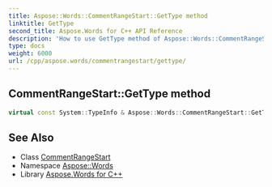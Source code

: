 ```yaml
---
title: Aspose::Words::CommentRangeStart::GetType method
linktitle: GetType
second_title: Aspose.Words for C++ API Reference
description: 'How to use GetType method of Aspose::Words::CommentRangeStart class in C++.'
type: docs
weight: 6000
url: /cpp/aspose.words/commentrangestart/gettype/
---
```

## CommentRangeStart::GetType method




```cpp
virtual const System::TypeInfo & Aspose::Words::CommentRangeStart::GetType() const override
```

## See Also

* Class [CommentRangeStart](../)
* Namespace [Aspose::Words](../../)
* Library [Aspose.Words for C++](../../../)
